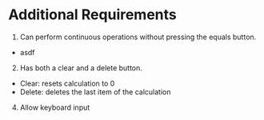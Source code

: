 # Additional Requirements

1. Can perform continuous operations without pressing the equals button.
  - asdf
2. Has both a clear and a delete button.
  - Clear: resets calculation to 0
  - Delete: deletes the last item of the calculation
4. Allow keyboard input
